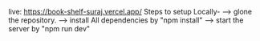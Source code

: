 live: https://book-shelf-suraj.vercel.app/
Steps to setup Locally- --> glone the repository.
                        --> install All dependencies by "npm install"
                        --> start the server by "npm run dev"
